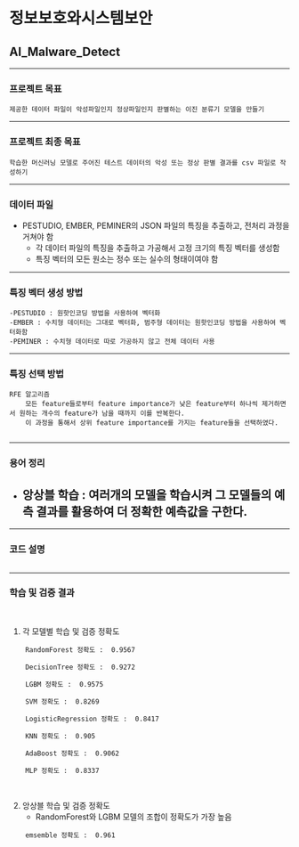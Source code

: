 #  정보보호와시스템보안
## AI_Malware_Detect

-----
### 프로젝트 목표

    제공한 데이터 파일이 악성파일인지 정상파일인지 판별하는 이진 분류기 모델을 만들기

-----
### 프로젝트 최종 목표

    학습한 머신러닝 모델로 주어진 테스트 데이터의 악성 또는 정상 판별 결과를 csv 파일로 작성하기

-----
### 데이터 파일
- PESTUDIO, EMBER, PEMINER의 JSON 파일의 특징을 추출하고, 전처리 과정을 거쳐야 함
    - 각 데이터 파일의 특징을 추출하고 가공해서 고정 크기의 특징 벡터를 생성함
    - 특징 벡터의 모든 원소는 정수 또는 실수의 형태이여야 함


-----
### 특징 벡터 생성 방법
```
-PESTUDIO : 원핫인코딩 방법을 사용하여 벡터화
-EMBER : 수치형 데이터는 그대로 벡터화, 범주형 데이터는 원핫인코딩 방법을 사용하여 벡터화함
-PEMINER : 수치형 데이터로 따로 가공하지 않고 전체 데이터 사용
```
-----
### 특징 선택 방법
```
RFE 알고리즘
    모든 feature들로부터 feature importance가 낮은 feature부터 하나씩 제거하면서 원하는 개수의 feature가 남을 때까지 이를 반복한다.
    이 과정을 통해서 상위 feature importance를 가지는 feature들을 선택하였다.
        
```
-----
### 용어 정리
- 앙상블 학습 : 여러개의 모델을 학습시켜 그 모델들의 예측 결과를 활용하여 더 정확한 예측값을 구한다.
    -

-----
### 코드 설명

```python

```

-----
### 학습 및 검증 결과

<br>

1. 각 모델별 학습 및 검증 정확도
``` 
    RandomForest 정확도 :  0.9567

    DecisionTree 정확도 :  0.9272

    LGBM 정확도 :  0.9575

    SVM 정확도 :  0.8269

    LogisticRegression 정확도 :  0.8417

    KNN 정확도 :  0.905

    AdaBoost 정확도 :  0.9062

    MLP 정확도 :  0.8337
```

<br>

2. 앙상블 학습 및 검증 정확도
    - RandomForest와 LGBM 모델의 조합이 정확도가 가장 높음
```
    emsemble 정확도 :  0.961
```
